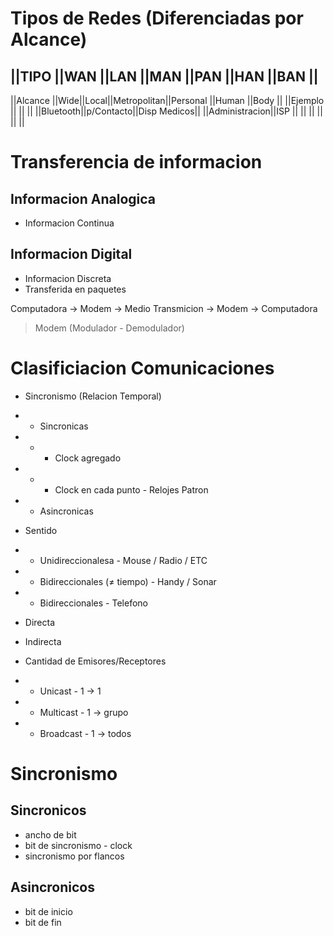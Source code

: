 # Tipos de Redes (Diferenciadas por Alcance)

||TIPO          ||WAN ||LAN  ||MAN         ||PAN      ||HAN       ||BAN         ||
----------------------------------------------------------------------------------
||Alcance       ||Wide||Local||Metropolitan||Personal ||Human     ||Body        ||
||Ejemplo       ||    ||     ||            ||Bluetooth||p/Contacto||Disp Medicos||
||Administracion||ISP ||     ||            ||         ||          ||            ||


# Transferencia de informacion
## Informacion Analogica
* Informacion Continua

## Informacion Digital
* Informacion Discreta
* Transferida en paquetes

Computadora → Modem → Medio Transmicion → Modem → Computadora

> Modem (Modulador - Demodulador)

# Clasificiacion Comunicaciones
* Sincronismo (Relacion Temporal)

* * Sincronicas

* * * Clock agregado
* * * Clock en cada punto - Relojes Patron

* * Asincronicas

* Sentido

* * Unidireccionalesa - Mouse / Radio / ETC
* * Bidireccionales (≠ tiempo) - Handy / Sonar
* * Bidireccionales - Telefono

* Directa
* Indirecta

* Cantidad de Emisores/Receptores

* * Unicast - 1 → 1
* * Multicast - 1 → grupo
* * Broadcast - 1 → todos

# Sincronismo
## Sincronicos
* ancho de bit
* bit de sincronismo - clock
* sincronismo por flancos

## Asincronicos
* bit de inicio
* bit de fin


